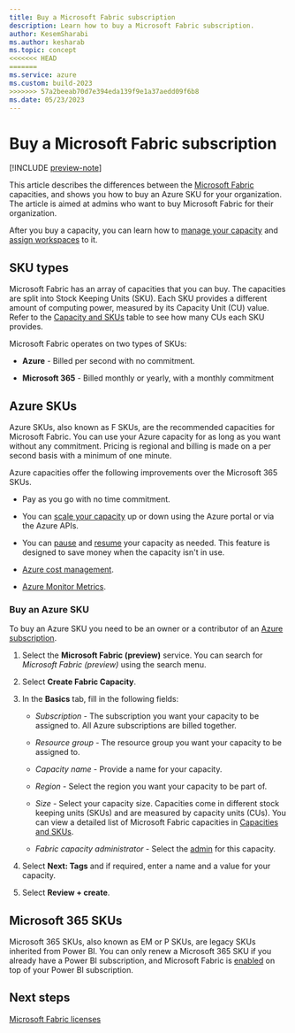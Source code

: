 ```yaml
---
title: Buy a Microsoft Fabric subscription
description: Learn how to buy a Microsoft Fabric subscription.
author: KesemSharabi
ms.author: kesharab
ms.topic: concept
<<<<<<< HEAD
=======
ms.service: azure
ms.custom: build-2023
>>>>>>> 57a2beeab70d7e394eda139f9e1a37aedd09f6b8
ms.date: 05/23/2023
---
```


# Buy a Microsoft Fabric subscription

[!INCLUDE [preview-note](../includes/preview-note.md)]

This article describes the differences between the [Microsoft Fabric](../get-started/microsoft-fabric-overview.md) capacities, and shows you how to buy an Azure SKU for your organization. The article is aimed at admins who want to buy Microsoft Fabric for their organization.

After you buy a capacity, you can learn how to [manage your capacity](/power-bi/enterprise/service-admin-premium-manage#manage-capacity) and [assign workspaces](/power-bi/enterprise/service-admin-premium-manage#assign-a-workspace-to-a-capacity) to it.

## SKU types

Microsoft Fabric has an array of capacities that you can buy. The capacities are split into Stock Keeping Units (SKU). Each SKU provides a different amount of computing power, measured by its Capacity Unit (CU) value. Refer to the [Capacity and SKUs](licenses.md#capacity-and-skus) table to see how many CUs each SKU provides.

Microsoft Fabric operates on two types of SKUs:

* **Azure** - Billed per second with no commitment.

* **Microsoft 365** - Billed monthly or yearly, with a monthly commitment

## Azure SKUs

Azure SKUs, also known as F SKUs, are the recommended capacities for Microsoft Fabric. You can use your Azure capacity for as long as you want without any commitment. Pricing is regional and billing is made on a per second basis with a minimum of one minute.

Azure capacities offer the following improvements over the Microsoft 365 SKUs.

* Pay as you go with no time commitment.

* You can [scale your capacity](scale-capacity.md) up or down using the Azure portal or via the Azure APIs.

* You can [pause](pause-resume.md#pause-your-capacity) and [resume](pause-resume.md#resume-your-capacity) your capacity as needed. This feature is designed to save money when the capacity isn't in use.

* [Azure cost management](/cost-management-billing/cost-management-billing-overview).

* [Azure Monitor Metrics](/azure/azure-monitor/essentials/data-platform-metrics).

### Buy an Azure SKU

To buy an Azure SKU you need to be an owner or a contributor of an [Azure subscription](/azure/role-based-access-control/overview).

1. Select the **Microsoft Fabric (preview)** service. You can search for *Microsoft Fabric (preview)* using the search menu.

2. Select **Create Fabric Capacity**.

3. In the **Basics** tab, fill in the following fields:

    * *Subscription* - The subscription you want your capacity to be assigned to. All Azure subscriptions are billed together.

    * *Resource group* - The resource group you want your capacity to be assigned to.

    * *Capacity name* - Provide a name for your capacity.

    * *Region* - Select the region you want your capacity to be part of.

    * *Size* - Select your capacity size. Capacities come in different stock keeping units (SKUs) and are measured by capacity units (CUs). You can view a detailed list of Microsoft Fabric capacities in [Capacities and SKUs](licenses.md#capacity-and-skus).

    * *Fabric capacity administrator* - Select the [admin](../admin/microsoft-fabric-admin.md#capacity-admin-roles) for this capacity.

4. Select **Next: Tags** and if required, enter a name and a value for your capacity.

5. Select **Review + create**.

## Microsoft 365 SKUs

Microsoft 365 SKUs, also known as EM or P SKUs, are legacy SKUs inherited from Power BI. You can only renew a Microsoft 365 SKU if you already have a Power BI subscription, and Microsoft Fabric is [enabled](../admin/fabric-switch.md) on top of your Power BI subscription.

## Next steps

[Microsoft Fabric licenses](licenses.md)
